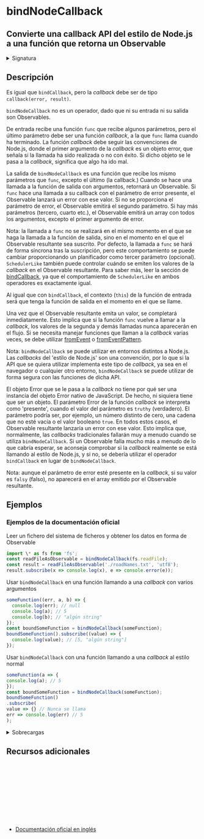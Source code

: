 # bindNodeCallback

<h2 class="subtitle"> Convierte una callback API del estilo de Node.js a una función que retorna un Observable
</h2>

<details>
<summary>Signatura</summary>

### Firma

`bindNodeCallback<T>(callbackFunc: Function, resultSelector: Function | SchedulerLike, scheduler?: SchedulerLike): (...args: any[]) => Observable<T>`

### Parámetros

<table>
<tr><td>callbackFunc</td><td>Tipo: <code>Function</code>.</td></tr>
<tr><td>resultSelector</td><td>Tipo: <code>Function | SchedulerLike</code>.</td></tr>
<tr><td>scheduler</td><td>Opcional. El valor por defecto es <code>undefined</code>.
El planificador con el que planificar las <i>callbacks</i>.</td></tr>
</table>

### Retorna

`(...args: any[]) => Observable<T>`: Una función que returna un Observable que emite los mismo valores que la _callback_ de Node.js devolvería.

</details>

## Descripción

Es igual que `bindCallback`, pero la _callback_ debe ser de tipo `callback(error, result)`.

`bindNodeCallback` no es un operador, dado que ni su entrada ni su salida son Observables.

De entrada recibe una función `func` que recibe algunos parámetros, pero el último parámetro debe ser una función _callback_, a la que `func` llama cuando ha terminado. La función _callback_ debe seguir las convenciones de Node.js, donde el primer argumento de la _callback_ es un objeto error, que señala si la llamada ha sido realizada o no con éxito. Si dicho objeto se le pasa a la _callback_, significa que algo ha ido mal.

La salida de `bindNodeCallback` es una función que recibe los mismo parámetros que `func`, excepto el último (la callback.) Cuando se hace una llamada a la función de salida con argumentos, retornará un Observable. Si `func` hace una llamada a su callback con el parámetro de error presente, el Observable lanzará un error con ese valor. Si no se proporciona el parámetro de error, el Observable emitirá el segundo parámetro. Si hay más parámetros (tercero, cuarto etc.), el Observable emitirá un array con todos los argumentos, excepto el primer argumento de error.

Nota: la llamada a `func` no se realizará en el mismo momento en el que se haga la llamada a la función de salida, sino en el momento en el que el Observable resultante sea suscrito. Por defecto, la llamada a `func` se hará de forma síncrona tras la suscripción, pero este comportamiento se puede cambiar proporcionando un planificador como tercer parámetro (opcional). `SchedulerLike` también puede controlar cuándo se emiten los valores de la _callback_ en el Observable resultante. Para saber más, leer la sección de [bindCallback](/operators/creation/bindCallback), ya que el comportamiento de `SchedulerLike` en ambos operadores es exactamente igual.

Al igual que con `bindCallback`, el contexto (`this`) de la función de entrada será que tenga la función de salida en el momento en el que se llame.

Una vez que el Observable resultante emita un valor, se completará inmediatamente. Esto implica que si la función `func` vuelve a llamar a la _callback_, los valores de la segunda y demás llamadas nunca aparecerán en el flujo. Si se necesita manejar funciones que llaman a la _callback_ varias veces, se debe utilizar [fromEvent](/operators/creation/fromEvent) o [fromEventPattern](/operators/creation/fromEventPattern).

Nota: `bindNodeCallback` se puede utilizar en entornos distintos a Node.js. Las _callbacks_ del 'estilo de Node.js' son una convención, por lo que si la API que se quiera utilizar implementa este tipo de _callback_, ya sea en el navegador o cualquier otro entorno, `bindNodeCallback` se puede utilizar de forma segura con las funciones de dicha API.

El objeto Error que se le pasa a la _callback_ no tiene por qué ser una instancia del objeto Error nativo de JavaScript. De hecho, ni siquiera tiene que ser un objeto. El parámetro Error de la función _callback_ se interpreta como 'presente', cuando el valor del parámetro es `truthy` (verdadero). El parámetro podría ser, por ejemplo, un número distinto de cero, una cadena que no esté vacía o el valor booleano `true`. En todos estos casos, el Observable resultante lanzaría un error con ese valor. Esto implica que, normalmente, las _callbacks_ tradicionales fallarán muy a menudo cuando se utiliza `bindNodeCallback`. Si un Observable falla mucho más a menudo de lo que cabría esperar, se aconseja comprobar si la _callback_ realmente se está llamando al estilo de Node.js, y si no, se debería utilizar el operador `bindCallback` en lugar de `bindNodeCallback`.

Nota: aunque el parámetro de error esté presente en la _callback_, si su valor es `falsy` (falso), no aparecerá en el array emitido por el Observable resultante.

## Ejemplos

### Ejemplos de la documentación oficial

Leer un fichero del sistema de ficheros y obtener los datos en forma de Observable

```javascript
import \* as fs from 'fs';
const readFileAsObservable = bindNodeCallback(fs.readFile);
const result = readFileAsObservable('./roadNames.txt', 'utf8');
result.subscribe(x => console.log(x), e => console.error(e));
```

Usar `bindNodeCallback` en una función llamando a una _callback_ con varios argumentos

```javascript
someFunction((err, a, b) => {
  console.log(err); // null
  console.log(a); // 5
  console.log(b); // "algún string"
});
const boundSomeFunction = bindNodeCallback(someFunction);
boundSomeFunction().subscribe((value) => {
  console.log(value); // [5, "algún string"]
});
```

Usar `bindNodeCallback` con una función llamando a una _callback_ al estilo normal

```javascript
someFunction(a => {
console.log(a); // 5
});
const boundSomeFunction = bindNodeCallback(someFunction);
boundSomeFunction()
.subscribe(
value => {} // Nunca se llama
err => console.log(err) // 5
);
```

<details>
<summary>Sobrecargas</summary>
<div class="overload-container">

<div class="overload-section">

### Firma

`bindNodeCallback(callbackFunc: Function, resultSelector: Function, scheduler?: SchedulerLike): (...args: any[]) => Observable<any>`

### Parámetros

<table>
<tr><td>callbackFunc</td><td>Tipo: <code>Function</code>.</td></tr>
<tr><td>resultSelector</td><td>Tipo: <code>Function</code>.</td></tr>
<tr><td>scheduler</td><td>Opcional. El valor por defecto es <code>undefined</code>.
Tipo: <code>SchedulerLike</code>.</td></tr>
</table>

### Retorna

`(...args: any[]) => Observable<any>`

</div>

<div class="overload-section">

### Firma

`bindNodeCallback(callbackFunc: (callback: (err: any, res1: R1, res2: R2, res3: R3, res4: R4, ...args: any[]) => any) => any, scheduler?: SchedulerLike): (...args: any[]) => Observable<any[]>`

### Parámetros

<table>
<tr><td>callbackFunc</td><td>Tipo: <code>(callback: (err: any, res1: R1, res2: R2, res3: R3, res4: R4, ...args: any[]) => any) => any</code>.</td></tr>
<tr><td>scheduler</td><td>Opcional. El valor por defecto es <code>undefined</code>.
Tipo: <code>SchedulerLike</code>.</td></tr>
</table>

### Retorna

`(...args: any[]) => Observable<any[]>`

</div>

<div class="overload-section">

### Firma

`bindNodeCallback(callbackFunc: (callback: (err: any, res1: R1, res2: R2, res3: R3) => any) => any, scheduler?: SchedulerLike): () => Observable<[R1, R2, R3]>`

### Parámetros

<table>
<tr><td>callbackFunc</td><td>Tipo: <code>(callback: (err: any, res1: R1, res2: R2, res3: R3) => any) => any</code>.</td></tr>
<tr><td>scheduler</td><td>Opcional. El valor por defecto es <code>undefined</code>.
Tipo: <code>SchedulerLike</code>.</td></tr>
</table>

### Retorna

`() => Observable<[R1, R2, R3]>`

</div>

<div class="overload-section">

### Firma

`bindNodeCallback(callbackFunc: (callback: (err: any, res1: R1, res2: R2) => any) => any, scheduler?: SchedulerLike): () => Observable<[R1, R2]>`

### Parámetros

<table>
<tr><td>callbackFunc</td><td>Tipo: <code>(callback: (err: any, res1: R1, res2: R2) => any) => any</code>.</td></tr>
<tr><td>scheduler</td><td>Opcional. El valor por defecto es <code>undefined</code>.
Tipo: <code>SchedulerLike</code>.</td></tr>
</table>

### Retorna

`() => Observable<[R1, R2]>`

</div>

<div class="overload-section">

### Firma

`bindNodeCallback(callbackFunc: (callback: (err: any, res1: R1) => any) => any, scheduler?: SchedulerLike): () => Observable<R1>`

### Parámetros

<table>
<tr><td>callbackFunc</td><td>Tipo: <code>(callback: (err: any, res1: R1) => any) => any</code>.</td></tr>
<tr><td>scheduler</td><td>Opcional. El valor por defecto es <code>undefined</code>.
Tipo: <code>SchedulerLike</code>.</td></tr>
</table>

### Retorna

`() => Observable<R1>`

</div>

<div class="overload-section">

### Firma

`bindNodeCallback(callbackFunc: (callback: (err: any) => any) => any, scheduler?: SchedulerLike): () => Observable<void>`

### Parámetros

<table>
<tr><td>callbackFunc</td><td>Tipo: <code>(callback: (err: any) => any) => any</code>.</td></tr>
<tr><td>scheduler</td><td>Opcional. El valor por defecto es <code>undefined</code>.
Tipo: <code>SchedulerLike</code>.</td></tr>
</table>

### Retorna

`() => Observable<void>`

</div>

<div class="overload-section">

### Firma

`bindNodeCallback(callbackFunc: (arg1: A1, callback: (err: any, res1: R1, res2: R2, res3: R3, res4: R4, ...args: any[]) => any) => any, scheduler?: SchedulerLike): (...args: any[]) => Observable<any[]>`

### Parámetros

<table>
<tr><td>callbackFunc</td><td>Tipo: <code>(arg1: A1, callback: (err: any, res1: R1, res2: R2, res3: R3, res4: R4, ...args: any[]) => any) => any</code>.</td></tr>
<tr><td>scheduler</td><td>Opcional. El valor por defecto es <code>undefined</code>.
Tipo: <code>SchedulerLike</code>.</td></tr>
</table>

### Retorna

`(...args: any[]) => Observable<any[]>`

</div>

<div class="overload-section">

### Firma

`bindNodeCallback(callbackFunc: (arg1: A1, callback: (err: any, res1: R1, res2: R2, res3: R3) => any) => any, scheduler?: SchedulerLike): (arg1: A1) => Observable<[R1, R2, R3]>`

### Parámetros

<table>
<tr><td>callbackFunc</td><td>Tipo: <code>(arg1: A1, callback: (err: any, res1: R1, res2: R2, res3: R3) => any) => any</code>.</td></tr>
<tr><td>scheduler</td><td>Opcional. El valor por defecto es <code>undefined</code>.
Tipo: <code>SchedulerLike</code>.</td></tr>
</table>

### Retorna

`(arg1: A1) => Observable<[R1, R2, R3]>`

</div>

<div class="overload-section">

### Firma

`bindNodeCallback(callbackFunc: (arg1: A1, callback: (err: any, res1: R1, res2: R2) => any) => any, scheduler?: SchedulerLike): (arg1: A1) => Observable<[R1, R2]>`

### Parámetros

<table>
<tr><td>callbackFunc</td><td>Tipo: <code>(arg1: A1, callback: (err: any, res1: R1, res2: R2) => any) => any</code>.</td></tr>
<tr><td>scheduler</td><td>Opcional. El valor por defecto es <code>undefined</code>.
Tipo: <code>SchedulerLike</code>.</td></tr>
</table>

### Retorna

`(arg1: A1) => Observable<[R1, R2]>`

</div>

<div class="overload-section">

### Firma

`bindNodeCallback(callbackFunc: (arg1: A1, callback: (err: any, res1: R1) => any) => any, scheduler?: SchedulerLike): (arg1: A1) => Observable<R1>`

### Parámetros

<table>
<tr><td>callbackFunc</td><td>Tipo: <code>(arg1: A1, callback: (err: any, res1: R1) => any) => any</code>.</td></tr>
<tr><td>scheduler</td><td>Opcional. El valor por defecto es <code>undefined</code>.
Tipo: <code>SchedulerLike</code>.</td></tr>
</table>

### Retorna

`(arg1: A1) => Observable<R1>`

</div>

<div class="overload-section">

### Firma

`bindNodeCallback(callbackFunc: (arg1: A1, callback: (err: any) => any) => any, scheduler?: SchedulerLike): (arg1: A1) => Observable<void>`

### Parámetros

<table>
<tr><td>callbackFunc</td><td>Tipo: <code>(arg1: A1, callback: (err: any) => any) => any</code>.</td></tr>
<tr><td>scheduler</td><td>Opcional. El valor por defecto es <code>undefined</code>.
Tipo: <code>SchedulerLike</code>.</td></tr>
</table>

### Retorna

`(arg1: A1) => Observable<void>`

</div>

<div class="overload-section">

### Firma

`bindNodeCallback(callbackFunc: (arg1: A1, arg2: A2, callback: (err: any, res1: R1, res2: R2, res3: R3, res4: R4, ...args: any[]) => any) => any, scheduler?: SchedulerLike): (...args: any[]) => Observable<any[]>`

### Parámetros

<table>
<tr><td>callbackFunc</td><td>Tipo: <code>(arg1: A1, arg2: A2, callback: (err: any, res1: R1, res2: R2, res3: R3, res4: R4, ...args: any[]) => any) => any</code>.</td></tr>
<tr><td>scheduler</td><td>Opcional. El valor por defecto es <code>undefined</code>.
Tipo: <code>SchedulerLike</code>.</td></tr>
</table>

### Retorna

`(...args: any[]) => Observable<any[]>`

</div>

<div class="overload-section">

### Firma

`bindNodeCallback(callbackFunc: (arg1: A1, arg2: A2, callback: (err: any, res1: R1, res2: R2, res3: R3) => any) => any, scheduler?: SchedulerLike): (arg1: A1, arg2: A2) => Observable<[R1, R2, R3]>`

### Parámetros

<table>
<tr><td>callbackFunc</td><td>Tipo: <code>(arg1: A1, arg2: A2, callback: (err: any, res1: R1, res2: R2, res3: R3) => any) => any</code>.</td></tr>
<tr><td>scheduler</td><td>Opcional. El valor por defecto es <code>undefined</code>.
Tipo: <code>SchedulerLike</code>.</td></tr>
</table>

### Retorna

`(arg1: A1, arg2: A2) => Observable<[R1, R2, R3]>`

</div>

<div class="overload-section">

### Firma

`bindNodeCallback(callbackFunc: (arg1: A1, arg2: A2, callback: (err: any, res1: R1, res2: R2) => any) => any, scheduler?: SchedulerLike): (arg1: A1, arg2: A2) => Observable<[R1, R2]>`

### Parámetros

<table>
<tr><td>callbackFunc</td><td>Tipo: <code>(arg1: A1, arg2: A2, callback: (err: any, res1: R1, res2: R2) => any) => any</code>.</td></tr>
<tr><td>scheduler</td><td>Opcional. El valor por defecto es <code>undefined</code>.
Tipo: <code>SchedulerLike</code>.</td></tr>
</table>

### Retorna

`(arg1: A1, arg2: A2) => Observable<[R1, R2]>`

</div>

<div class="overload-section">

### Firma

`bindNodeCallback(callbackFunc: (arg1: A1, arg2: A2, callback: (err: any, res1: R1) => any) => any, scheduler?: SchedulerLike): (arg1: A1, arg2: A2) => Observable<R1>`

### Parámetros

<table>
<tr><td>callbackFunc</td><td>Tipo: <code>(arg1: A1, arg2: A2, callback: (err: any, res1: R1) => any) => any</code>.</td></tr>
<tr><td>scheduler</td><td>Opcional. El valor por defecto es <code>undefined</code>.
Tipo: <code>SchedulerLike</code>.</td></tr>
</table>

### Retorna

`(arg1: A1, arg2: A2) => Observable<R1>`

</div>

<div class="overload-section">

### Firma

`bindNodeCallback(callbackFunc: (arg1: A1, arg2: A2, callback: (err: any) => any) => any, scheduler?: SchedulerLike): (arg1: A1, arg2: A2) => Observable<void>`

### Parámetros

<table>
<tr><td>callbackFunc</td><td>Tipo: <code>(arg1: A1, arg2: A2, callback: (err: any) => any) => any</code>.</td></tr>
<tr><td>scheduler</td><td>Opcional. El valor por defecto es <code>undefined</code>.
Tipo: <code>SchedulerLike</code>.</td></tr>
</table>

### Retorna

`(arg1: A1, arg2: A2) => Observable<void>`

</div>

<div class="overload-section">

### Firma

`bindNodeCallback(callbackFunc: (arg1: A1, arg2: A2, arg3: A3, callback: (err: any, res1: R1, res2: R2, res3: R3, res4: R4, ...args: any[]) => any) => any, scheduler?: SchedulerLike): (...args: any[]) => Observable<any[]>`

### Parámetros

<table>
<tr><td>callbackFunc</td><td>Tipo: <code>(arg1: A1, arg2: A2, arg3: A3, callback: (err: any, res1: R1, res2: R2, res3: R3, res4: R4, ...args: any[]) =></code> any) => any.</td></tr>
<tr><td>scheduler</td><td>Opcional. El valor por defecto es <code>undefined</code>.
Tipo: <code>SchedulerLike</code>.</td></tr>
</table>

### Retorna

`(...args: any[]) => Observable<any[]>`

</div>

<div class="overload-section">

### Firma

`bindNodeCallback(callbackFunc: (arg1: A1, arg2: A2, arg3: A3, callback: (err: any, res1: R1, res2: R2, res3: R3) => any) => any, scheduler?: SchedulerLike): (arg1: A1, arg2: A2, arg3: A3) => Observable<[R1, R2, R3]>`

### Parámetros

<table>
<tr><td>callbackFunc</td><td>Tipo: <code>(arg1: A1, arg2: A2, arg3: A3, callback: (err: any, res1: R1, res2: R2, res3: R3) => any) => any</code>.</td></tr>
<tr><td>scheduler</td><td>Opcional. El valor por defecto es <code>undefined</code>.
Tipo: <code>SchedulerLike</code>.</td></tr>
</table>

### Retorna

`(arg1: A1, arg2: A2, arg3: A3) => Observable<[R1, R2, R3]>`

</div>

<div class="overload-section">

### Firma

`bindNodeCallback(callbackFunc: (arg1: A1, arg2: A2, arg3: A3, callback: (err: any, res1: R1, res2: R2) => any) => any, scheduler?: SchedulerLike): (arg1: A1, arg2: A2, arg3: A3) => Observable<[R1, R2]>`

### Parámetros

<table>
<tr><td>callbackFunc</td><td>Tipo: <code>(arg1: A1, arg2: A2, arg3: A3, callback: (err: any, res1: R1, res2: R2) => any) => any</code>.</td></tr>
<tr><td>scheduler</td><td>Opcional. El valor por defecto es <code>undefined</code>.
Tipo: <code>SchedulerLike</code>.</td></tr>
</table>

### Retorna

`(arg1: A1, arg2: A2, arg3: A3) => Observable<[R1, R2]>`

</div>

<div class="overload-section">

### Firma

`bindNodeCallback(callbackFunc: (arg1: A1, arg2: A2, arg3: A3, callback: (err: any, res1: R1) => any) => any, scheduler?: SchedulerLike): (arg1: A1, arg2: A2, arg3: A3) => Observable<R1>`

### Parámetros

<table>
<tr><td>callbackFunc</td><td>Tipo: <code>(arg1: A1, arg2: A2, arg3: A3, callback: (err: any, res1: R1) => any) => any</code>.</td></tr>
<tr><td>scheduler</td><td>Opcional. El valor por defecto es <code>undefined</code>.
Tipo: <code>SchedulerLike</code>.</td></tr>
</table>

### Retorna

`(arg1: A1, arg2: A2, arg3: A3) => Observable<R1>`

</div>

<div class="overload-section">

### Firma

`bindNodeCallback(callbackFunc: (arg1: A1, arg2: A2, arg3: A3, callback: (err: any) => any) => any, scheduler?: SchedulerLike): (arg1: A1, arg2: A2, arg3: A3) => Observable<void>`

### Parámetros

<table>
<tr><td>callbackFunc</td><td>Tipo: <code>(arg1: A1, arg2: A2, arg3: A3, callback: (err: any) => any) => any</code>.</td></tr>
<tr><td>scheduler</td><td>Opcional. El valor por defecto es <code>undefined</code>.
Tipo: <code>SchedulerLike</code>.</td></tr>
</table>

### Retorna

`(arg1: A1, arg2: A2, arg3: A3) => Observable<void>`

</div>

<div class="overload-section">

### Firma

`bindNodeCallback(callbackFunc: (arg1: A1, arg2: A2, arg3: A3, arg4: A4, callback: (err: any, res1: R1, res2: R2, res3: R3, res4: R4, ...args: any[]) => any) => any, scheduler?: SchedulerLike): (...args: any[]) => Observable<any[]>`

### Parámetros

<table>
<tr><td>callbackFunc</td><td>Tipo: <code>(arg1: A1, arg2: A2, arg3: A3, arg4: A4, callback: (err: any, res1: R1, res2: R2, res3: R3, res4: R4, ...args: an</code>y[]) => any) => any.</td></tr>
<tr><td>scheduler</td><td>Opcional. El valor por defecto es <code>undefined</code>.
Tipo: <code>SchedulerLike</code>.</td></tr>
</table>

### Retorna

`(...args: any[]) => Observable<any[]>`

</div>

<div class="overload-section">

### Firma

`bindNodeCallback(callbackFunc: (arg1: A1, arg2: A2, arg3: A3, arg4: A4, callback: (err: any, res1: R1, res2: R2, res3: R3) => any) => any, scheduler?: SchedulerLike): (arg1: A1, arg2: A2, arg3: A3, arg4: A4) => Observable<[R1, R2, R3]>`

### Parámetros

<table>
<tr><td>callbackFunc</td><td>Tipo: <code>(arg1: A1, arg2: A2, arg3: A3, arg4: A4, callback: (err: any, res1: R1, res2: R2, res3: R3) => any) => any</code>.</td></tr>
<tr><td>scheduler</td><td>Opcional. El valor por defecto es <code>undefined</code>.
Tipo: <code>SchedulerLike</code>.</td></tr>
</table>

### Retorna

`(arg1: A1, arg2: A2, arg3: A3, arg4: A4) => Observable<[R1, R2, R3]>`

</div>

<div class="overload-section">

### Firma

`bindNodeCallback(callbackFunc: (arg1: A1, arg2: A2, arg3: A3, arg4: A4, callback: (err: any, res1: R1, res2: R2) => any) => any, scheduler?: SchedulerLike): (arg1: A1, arg2: A2, arg3: A3, arg4: A4) => Observable<[R1, R2]>`

### Parámetros

<table>
<tr><td>callbackFunc</td><td>Tipo: <code>(arg1: A1, arg2: A2, arg3: A3, arg4: A4, callback: (err: any, res1: R1, res2: R2) => any) => any</code>.</td></tr>
<tr><td>scheduler</td><td>Opcional. El valor por defecto es <code>undefined</code>.
Tipo: <code>SchedulerLike</code>.</td></tr>
</table>

### Retorna

`(arg1: A1, arg2: A2, arg3: A3, arg4: A4) => Observable<[R1, R2]>`

</div>

<div class="overload-section">

### Firma

`bindNodeCallback(callbackFunc: (arg1: A1, arg2: A2, arg3: A3, arg4: A4, callback: (err: any, res1: R1) => any) => any, scheduler?: SchedulerLike): (arg1: A1, arg2: A2, arg3: A3, arg4: A4) => Observable<R1>`

### Parámetros

<table>
<tr><td>callbackFunc</td><td>Tipo: <code>(arg1: A1, arg2: A2, arg3: A3, arg4: A4, callback: (err: any, res1: R1) => any) => any</code>.</td></tr>
<tr><td>scheduler</td><td>Opcional. El valor por defecto es <code>undefined</code>.
Tipo: <code>SchedulerLike</code>.</td></tr>
</table>

### Retorna

`(arg1: A1, arg2: A2, arg3: A3, arg4: A4) => Observable<R1>`

</div>

<div class="overload-section">

### Firma

`bindNodeCallback(callbackFunc: (arg1: A1, arg2: A2, arg3: A3, arg4: A4, callback: (err: any) => any) => any, scheduler?: SchedulerLike): (arg1: A1, arg2: A2, arg3: A3, arg4: A4) => Observable<void>`

### Parámetros

<table>
<tr><td>callbackFunc</td><td>Tipo: <code>(arg1: A1, arg2: A2, arg3: A3, arg4: A4, callback: (err: any) => any) => any</code>.</td></tr>
<tr><td>scheduler</td><td>Opcional. El valor por defecto es <code>undefined</code>.
Tipo: <code>SchedulerLike</code>.</td></tr>
</table>

### Retorna

`(arg1: A1, arg2: A2, arg3: A3, arg4: A4) => Observable<void>`

</div>

<div class="overload-section">

### Firma

`bindNodeCallback(callbackFunc: (arg1: A1, arg2: A2, arg3: A3, arg4: A4, arg5: A5, callback: (err: any, res1: R1, res2: R2, res3: R3, res4: R4, ...args: any[]) => any) => any, scheduler?: SchedulerLike): (...args: any[]) => Observable<any[]>`

### Parámetros

<table>
<tr><td>callbackFunc</td><td>Tipo: <code>(arg1: A1, arg2: A2, arg3: A3, arg4: A4, arg5: A5, callback: (err: any, res1: R1, res2: R2, res3: R3, res4: R4, ..</code>.args: any[]) => any) => any.</td></tr>
<tr><td>scheduler</td><td>Opcional. El valor por defecto es <code>undefined</code>.
Tipo: <code>SchedulerLike</code>.</td></tr>
</table>

### Retorna

`(...args: any[]) => Observable<any[]>`

</div>

<div class="overload-section">

### Firma

`bindNodeCallback(callbackFunc: (arg1: A1, arg2: A2, arg3: A3, arg4: A4, arg5: A5, callback: (err: any, res1: R1, res2: R2, res3: R3) => any) => any, scheduler?: SchedulerLike): (arg1: A1, arg2: A2, arg3: A3, arg4: A4, arg5: A5) => Observable<[R1, R2, R3]>`

### Parámetros

<table>
<tr><td>callbackFunc</td><td>Tipo: <code>(arg1: A1, arg2: A2, arg3: A3, arg4: A4, arg5: A5, callback: (err: any, res1: R1, res2: R2, res3: R3) => any) =></code> any.</td></tr>
<tr><td>scheduler</td><td>Opcional. El valor por defecto es <code>undefined</code>.
Tipo: <code>SchedulerLike</code>.</td></tr>
</table>

### Retorna

`(arg1: A1, arg2: A2, arg3: A3, arg4: A4, arg5: A5) => Observable<[R1, R2, R3]>`

</div>

<div class="overload-section">

### Firma

`bindNodeCallback(callbackFunc: (arg1: A1, arg2: A2, arg3: A3, arg4: A4, arg5: A5, callback: (err: any, res1: R1, res2: R2) => any) => any, scheduler?: SchedulerLike): (arg1: A1, arg2: A2, arg3: A3, arg4: A4, arg5: A5) => Observable<[R1, R2]>`

### Parámetros

<table>
<tr><td>callbackFunc</td><td>Tipo: <code>(arg1: A1, arg2: A2, arg3: A3, arg4: A4, arg5: A5, callback: (err: any, res1: R1, res2: R2) => any) => any</code>.</td></tr>
<tr><td>scheduler</td><td>Opcional. El valor por defecto es <code>undefined</code>.
Tipo: <code>SchedulerLike</code>.</td></tr>
</table>

### Retorna

`(arg1: A1, arg2: A2, arg3: A3, arg4: A4, arg5: A5) => Observable<[R1, R2]>`

</div>

<div class="overload-section">

### Firma

`bindNodeCallback(callbackFunc: (arg1: A1, arg2: A2, arg3: A3, arg4: A4, arg5: A5, callback: (err: any, res1: R1) => any) => any, scheduler?: SchedulerLike): (arg1: A1, arg2: A2, arg3: A3, arg4: A4, arg5: A5) => Observable<R1>`

### Parámetros

<table>
<tr><td>callbackFunc</td><td>Tipo: <code>(arg1: A1, arg2: A2, arg3: A3, arg4: A4, arg5: A5, callback: (err: any, res1: R1) => any) => any</code>.</td></tr>
<tr><td>scheduler</td><td>Opcional. El valor por defecto es <code>undefined</code>.
Tipo: <code>SchedulerLike</code>.</td></tr>
</table>

### Retorna

`(arg1: A1, arg2: A2, arg3: A3, arg4: A4, arg5: A5) => Observable<R1>`

</div>

<div class="overload-section">

### Firma

`bindNodeCallback(callbackFunc: (arg1: A1, arg2: A2, arg3: A3, arg4: A4, arg5: A5, callback: (err: any) => any) => any, scheduler?: SchedulerLike): (arg1: A1, arg2: A2, arg3: A3, arg4: A4, arg5: A5) => Observable<void>`

### Parámetros

<table>
<tr><td>callbackFunc</td><td>Tipo: <code>(arg1: A1, arg2: A2, arg3: A3, arg4: A4, arg5: A5, callback: (err: any) => any) => any</code>.</td></tr>
<tr><td>scheduler</td><td>Opcional. El valor por defecto es <code>undefined</code>.
Tipo: <code>SchedulerLike</code>.</td></tr>
</table>

### Retorna

`(arg1: A1, arg2: A2, arg3: A3, arg4: A4, arg5: A5) => Observable<void>`

</div>

<div class="overload-section">

### Firma

`bindNodeCallback(callbackFunc: Function, scheduler?: SchedulerLike): (...args: any[]) => Observable<any[]>`

### Parámetros

<table>
<tr><td>callbackFunc</td><td>Tipo: <code>Function</code>.</td></tr>
<tr><td>scheduler</td><td>Opcional. El valor por defecto es <code>undefined</code>.
Tipo: <code>SchedulerLike</code>.</td></tr>
</table>

### Retorna

`(...args: any[]) => Observable<any[]>`

</div>

</div>
</details>

<div class="additional-section">

## Recursos adicionales

<a target="_blank" href="https://github.com/ReactiveX/rxjs/blob/master/src/internal/observable/bindNodeCallback.ts">
<svg>
  <use xlink:href="/assets/icons/source.svg#source-code"></use>
</svg>
</a>
</div>

- <a target="_blank" href="https://rxjs.dev/api/index/function/bindNodeCallback">Documentación oficial en inglés</a>
